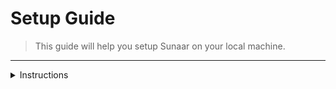 # Setup Guide

> This guide will help you setup Sunaar on your local machine.

---

<details>
<summary>Instructions</summary>

### Node.js (Frontend)

- [ ] Node.js v16.14.2
  - [Download Node.js](https://nodejs.org/en/download/)

### Golang (Backend)

- [ ] Go v1.19
  - [Download Go](https://go.dev/doc/install)

### Clone the repository

- [ ] Clone the repository

```bash
git clone https://github.com/TechAtikiN/sunaar
```

### Set up the environment variables

<details>
<summary>Frontend</summary>

- [ ] Navigate to the `/client` directory

```bash
cd client
```

- [ ] Rename the `.env.example` file to  `.env.local` file in the `client` directory

- [ ] Fill in with the relevant environment variables 

</details>

<details>
<summary>Backend</summary>

- [ ] Navigate to the `/server` directory

```bash
cd server
```

- [ ] Rename the `.env.example` file to  `app.env` file in the `server` directory

- [ ] Fill in with the relevant environment variables 

</details>

### Running Frontend

- [ ] Install pnpm (Package Manager)

> You can use `npm` or `yarn` as well, but I have used `pnpm`

```bash
npm install -g pnpm
```

- [ ] Install dependencies

```bash
cd client
pnpm install
```

- [ ] Run the development server

```bash
pnpm dev
```

- [ ] Open the browser and go to `http://localhost:3000`

> If you encounter a browser error, it will be resolved upon starting the backend server.

> Kindly refresh the page once the backend server is up and running.

- [ ] To stop the server, Press `Ctrl + C` in the terminal where the server is running

### Running Backend
> Make sure you have installed Golang from the above provided link
>
- [ ] Install dependencies

```bash
cd server
go mod download
```

- [ ] Run the development server

```bash
air
```

- [ ] Open the browser and go to `http://localhost:8000`

> If you encounter a browser error, it will be resolved upon starting the backend server.

> Kindly refresh the page once the backend server is up and running.

- [ ] To stop the server, Press `Ctrl + C` in the terminal where the server is running
